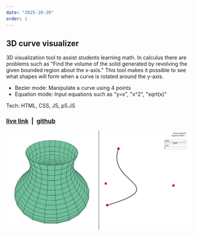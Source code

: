 ```yaml
---
date: "2025-10-20"
order: 1
---
```

## 3D curve visualizer 
3D visualization tool to assist students learning math. In calculus there are problems such as "Find the volume of the solid generated by revolving the given bounded region about the x-axis." This tool makes it possible to see what shapes will form when a curve is rotated around the y-axis.

* Bezier mode: Manipulate a curve using 4 points
* Equation mode: Input equations such as "y=x", "x^2", "sqrt(x)"

Tech: HTML, CSS, JS, p5.JS

### [live link](https://sz44.github.io/bezierTo3D/)  &nbsp;|&nbsp; [github](https://github.com/sz44/bezierTo3D)

![image](/src/assets/bezierTo3D.png)